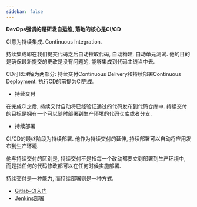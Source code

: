 ```yaml
---
sidebar: false
---
```


**DevOps强调的是研发自运维, 落地的核心是CI/CD**

CI意为持续集成. Continuous Integration.

持续集成即在我们提交代码之后自动拉取代码, 自动构建, 自动单元测试. 他的目的是确保最新提交的更改是没有问题的, 能够集成到代码主线当中去.

CD可以理解为两部分: 持续交付Continuous Delivery和持续部署Continuous Deployment. 执行CD的前提为CI完成.

- 持续交付

在完成CI之后, 持续交付自动将已经验证通过的代码发布到代码仓库中. 持续交付的目标是拥有一个可以随时部署到生产环境的代码仓库或者分支.


- 持续部署

CI/CD的最终阶段为持续部署. 他作为持续交付的延伸, 持续部署可以自动将应用发布到生产环境.


他与持续交付的区别是, 持续交付不是指每一个改动都要立刻部署到生产环境中, 而是指任何的代码修改都可以在任何时候实施部署.

持续交付是一种能力, 而持续部署则是一种方式.

- [Gitlab-CI入门](gitlab-ci.md)
- [Jenkins部署](jenkins-1.md)


